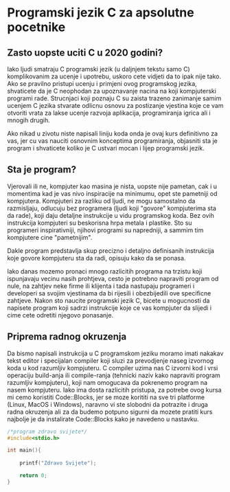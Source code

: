 # Programski jezik C za apsolutne pocetnike

## Zasto uopste uciti C u 2020 godini? 

Iako ljudi smatraju C programski jezik (u daljnjem tekstu samo C) komplikovanim za ucenje i upotrebu, uskoro cete vidjeti da to ipak nije tako. Ako se pravilno pristupi ucenju i primjeni ovog programskog jezika, shvaticete da je C neophodan za upoznavanje nacina na koji kompjuterski programi rade. Strucnjaci koji poznaju C su zaista trazeno zanimanje samim ucenjem C jezika stvarate odlicnu osnovu za postizanje vjestina koje ce vam otvoriti vrata za lakse ucenje razvoja aplikacija, programiranja igrica ali i mnogih drugih.

Ako nikad u zivotu niste napisali liniju koda onda je ovaj kurs definitivno za vas, jer cu vas nauciti osnovnim konceptima programiranja, objasniti sta je program i shvaticete koliko je C ustvari mocan i lijep programski jezik.

## Sta je program?

Vjerovali ili ne, kompjuter kao masina je nista, uopste nije pametan, cak i u momentima kad je vas nivo inspiracije na minimumu, opet ste pametniji od kompjutera. Kompjuteri za razliku od ljudi, ne mogu samostalno da razmisljaju, odlucuju bez programera (ljudi koji "govore" kompjuterima sta da rade), koji daju detaljne instrukcije u vidu programskog koda. Bez ovih instrukcija kompjuteri su beskorisna hrpa metala i plastike. Sto su programeri inspirativniji, njihovi programi su napredniji, a sammim tim kompjutere cine "pametnijim".

Dakle program predstavlja skup precizno i detaljno definisanih instrukcija koje govore kompjuteru sta da radi, opisuju kako da se ponasa. 

Iako danas mozemo pronaci mnogo razlicitih programa na trzistu koji ispunjavaju vecinu nasih prohtjeva, cesto je potrebno napraviti program od nule, na zahtjev neke firme ili klijenta i tada nastupaju programeri i developeri sa svojim vjestinama da bi rijesili i obezbijedili ove specificne zahtjeve. Nakon sto naucite programski jezik C, bicete u mogucnosti da napisete program koji sadrzi instrukcije koje ce vas kompjuter da slijedi i cime cete odretiti njegovo ponasanje. 

## Priprema radnog okruzenja

Da bismo napisali instrukcija u C programskom jeziku moramo imati nakakav tekst editor i specijalan compiler koji sluzi za prevodjenje naseg izvornog koda u kod razumljiv kompjuteru. C compiler uzima nas C izvorni kod i vrsi operaciju build-anja ili compile-ranja (tehnicki naziv kako napraviti program razumljiv kompjuteru), koji nam omogucava da pokrenemo program na nasem kompjuteru. Iako ima dosta razlicitih pristupa, za potrebe ovog kursa mi cemo koristiti Code::Blocks, jer se moze korititi na sve tri platforme (Linux, MacOS i Windows), naravno vi ste slobodni da potrazite i druga radna okruzenja ali za da budemo potpuno sigurni da mozete pratiti kurs najbolje je da instalirate Code::Blocks kako je navedeno u nastavku.

```c
/*program zdravo svijete*/
#include<stdio.h>

int main(){
    
    printf("Zdravo Svijete");

    return 0;
}
```